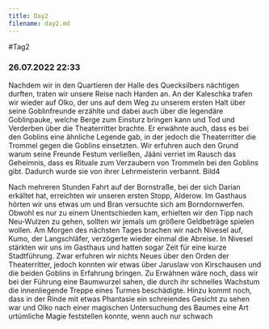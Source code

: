 ```yaml
---
title: Day2
filename: day2.md
--- 
```


#Tag2
### 26.07.2022 22:33
Nachdem wir in den Quartieren der Halle des Quecksilbers nächtigen durften, traten wir unsere Reise nach Harden an. An der Kaleschka trafen wir wieder auf Olko, der uns auf dem Weg zu unserem ersten Halt über seine Goblinfreunde erzählte und dabei auch über die legendäre Goblinpauke, welche Berge zum Einsturz bringen kann und Tod und Verderben über die Theaterritter brachte. Er erwähnte auch, dass es bei den Goblins eine ähnliche Legende gab, in der jedoch die Theaterritter die Trommel gegen die Goblins einsetzten. Wir erfuhren auch den Grund warum seine Freunde Festum verließen, Jääni verriet im Rausch das Geheimnis, dass es Rituale zum Verzaubern von Trommeln bei den Goblins gibt. Dadurch wurde sie von ihrer Lehrmeisterin verbannt.
Bild4 
 
Nach mehreren Stunden Fahrt auf der Bornstraße, bei der sich Darian erkältet hat, erreichten wir unseren ersten Stopp, Alderow. Im Gasthaus hörten wir uns etwas um und Bran versuchte sich am Borndornwerfen. Obwohl es nur zu einem Unentschieden kam, erhielten wir den Tipp nach Neu-Wulzen zu gehen, sollten wir jemals um größere Geldbeträge spielen wollen.
Am Morgen des nächsten Tages brachen wir nach Nivesel auf, Kumo, der Langschläfer, verzögerte wieder einmal die Abreise. In Nivesel stärkten wir uns im Gasthaus und hatten sogar Zeit für eine kurze Stadtführung. Zwar erfuhren wir nichts Neues über den Orden der Theaterritter, jedoch konnten wir etwas über Jaruslaw von Kirschausen und die beiden Goblins in Erfahrung bringen. Zu Erwähnen wäre noch, dass wir bei der Führung eine Baumwurzel sahen, die durch ihr schnelles Wachstum die innenliegende Treppe eines Turmes beschädigte. Hinzu kommt noch, dass in der Rinde mit etwas Phantasie ein schreiendes Gesicht zu sehen war und Olko nach einer magischen Untersuchung des Baumes eine Art urtümliche Magie feststellen konnte, wenn auch nur schwach
